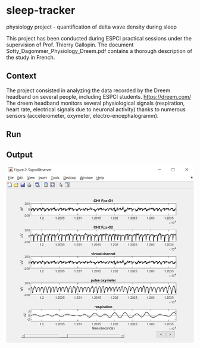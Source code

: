 # sleep-tracker
physiology project - quantification of delta wave density during sleep 

This project has been conducted during ESPCI practical sessions under the supervision of Prof. Thierry Gallopin. 
The document Sotty_Dagommer_Physiology_Dreem.pdf contains a thorough description of the study in French.

## Context
The project consisted in analyzing the data recorded by the Dreem headband on several people, including ESPCI students. https://dreem.com/
The dreem headband monitors several physiological signals (respiration, heart rate, electrical signals due to neuronal activity) 
thanks to numerous sensors (accelerometer, oxymeter, electro-encephalogramm).

## Run


## Output



![alt text](img/Capture.JPG)
